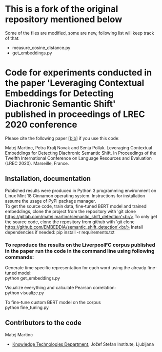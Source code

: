 # This is a fork of the original repository mentioned below
Some of the flles are modified, some are new, following list will keep track of that:
- measure_cosine_distance.py
- get_embeddings.py



# Code for experiments conducted in the paper 'Leveraging Contextual Embeddings for Detecting Diachronic Semantic Shift' published in proceedings of LREC 2020 conference #

Please cite the following paper [[bib](https://gitlab.com/matej.martinc/semantic_shift_detection/-/blob/master/bibtex.js)] if you use this code:

Matej Martinc, Petra Kralj Novak and Senja Pollak. Leveraging Contextual Embeddings for Detecting Diachronic Semantic Shift. In Proceedings of the Twelfth International Conference on Language Resources and Evaluation (LREC 2020). Marseille, France.


## Installation, documentation ##

Published results were produced in Python 3 programming environment on Linux Mint 18 Cinnamon operating system. Instructions for installation assume the usage of PyPI package manager.<br/>
To get the source code, train data, fine-tuned BERT model and trained embeddings, clone the project from the repository with 'git clone https://gitlab.com/matej.martinc/semantic_shift_detection'<br/>
To only get the source code, clone the repository from github with 'git clone https://github.com/EMBEDDIA/semantic_shift_detection'<br/>
Install dependencies if needed: pip install -r requirements.txt

### To reproduce the results on the LiverpoolFC corpus published in the paper run the code in the command line using following commands: ###

Generate time specific representation for each word using the already fine-tuned model:<br/>
python get_embeddings.py

Visualize everything and calculate Pearson correlation:<br/>
python visualize.py

To fine-tune custom BERT model on the corpus<br/>
python fine_tuning.py


## Contributors to the code ##

Matej Martinc<br/>

* [Knowledge Technologies Department](http://kt.ijs.si), Jožef Stefan Institute, Ljubljana
